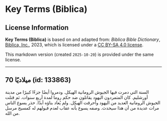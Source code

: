 # Key Terms (Biblica)

## License Information

**Key Terms (Biblica)** is based on and adapted from: _Biblica Bible Dictionary_, [Biblica, Inc.](https://www.biblica.com/), 2023, which is licensed under a [CC BY-SA 4.0 license](https://creativecommons.org/licenses/by-sa/4.0/legalcode.en).

This markdown version (created `2025-10-20`) is provided under the same license.



--------------------------------

## 70 ميلاديًا (id: 133863)

السنة التي دمرت فيها الجيوش الرومانية الهيكل. ودمروا أيضًا جزءًا كبيرًا من مدينة أورشليم. كان المتمردون اليهود يقاتلون ضد حكم روما لمدة أربع سنوات. ثم قتلت الجيوش الرومانية العديد من اليهود وأحرقت الهيكل. ولم يُعاد بناؤه أبدًا. حذر يسوع الناس مرات عديدة من أن هذا سيحدث. وصفه يسوع بأنه عقاب لعدم قبولهم له كمسيح مرسل من الله.


